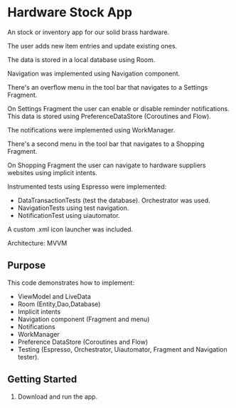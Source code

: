 Hardware Stock App
===================================

An stock or inventory app for our solid brass hardware.

The user adds new item entries and update existing ones.

The data is stored in a local database using Room.

Navigation was implemented using Navigation component.

There's an overflow menu in the tool bar that navigates to a Settings Fragment.

On Settings Fragment the user can enable or disable reminder notifications. This data is stored using PreferenceDataStore (Coroutines and Flow).

The notifications were implemented using WorkManager.

There's a second menu in the tool bar that navigates to a Shopping Fragment.

On Shopping Fragment the user can navigate to hardware suppliers websites using implicit intents.


Instrumented tests using Espresso were implemented:

* DataTransactionTests (test the database). Orchestrator was used.
* NavigationTests using test navigation.
* NotificationTest using uiautomator.

A custom .xml icon launcher was included.

Architecture: MVVM


Purpose
--------------

This code demonstrates how to implement:

* ViewModel and LiveData
* Room (Entity,Dao,Database)
* Implicit intents
* Navigation component (Fragment and menu)
* Notifications
* WorkManager
* Preference DataStore (Coroutines and Flow)
* Testing (Espresso, Orchestrator, Uiautomator, Fragment and Navigation tester).


Getting Started
---------------

1. Download and run the app.
